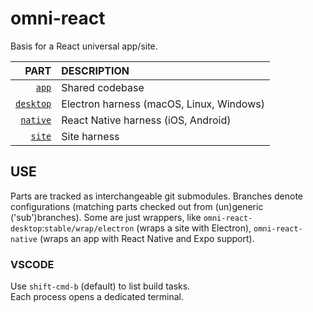 # omni-react

Basis for a React universal app/site.

| PART																										| DESCRIPTION																|
|--------------------------------------------------------:|:------------------------------------------|
| [`app`](https://github.com/jiku/omni-react-app/)				|	Shared codebase														|
| [`desktop`](https://github.com/jiku/omni-react-desktop/)| Electron harness (macOS, Linux, Windows)	|
| [`native`](https://github.com/jiku/omni-react-native/)	| React Native harness (iOS, Android)				|
| [`site`](https://github.com/jiku/omni-react-site/)			|	Site harness															|

## USE

Parts are tracked as interchangeable git submodules.
Branches denote configurations (matching parts checked out from (un)generic ('sub')branches).
Some are just wrappers, like `omni-react-desktop`:`stable/wrap/electron` (wraps a site with Electron), `omni-react-native` (wraps an app with React Native and Expo support).

### VSCODE

Use `shift-cmd-b` (default) to list build tasks.  
Each process opens a dedicated terminal.